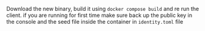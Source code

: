 Download the new binary, build it using `docker compose build` and re run the client.
if you are running for first time make sure back up the public key in the console and the seed file inside the container in `identity.toml` file